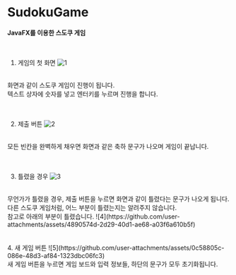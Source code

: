 # SudokuGame
**JavaFX를 이용한 스도쿠 게임**
<br/>
<br/>
<br/>

1. 게임의 첫 화면
   ![1](https://github.com/user-attachments/assets/bbe1c839-4578-45d2-87e1-43206cf31d17)
<br/>
화면과 같이 스도쿠 게임이 진행이 됩니다.
<br/>
텍스트 상자에 숫자를 넣고 엔터키를 누르며 진행을 합니다.
<br/>
<br/>
<br/>

2. 제출 버튼
     ![2](https://github.com/user-attachments/assets/58dc8bb2-dfcc-442a-b1a6-275393d3a31b)
<br/>
모든 빈칸을 완벽하게 채우면 화면과 같은 축하 문구가 나오며 게임이 끝납니다.
<br/>
<br/>
<br/>

3. 틀렸을 경우
     ![3](https://github.com/user-attachments/assets/b1483eb9-0208-471e-9984-60465acff388)
<br/>
무언가가 틀렸을 경우, 제출 버튼을 누르면 화면과 같이 틀렸다는 문구가 나오게 됩니다.
<br/>
다른 스도쿠 게임처럼, 어느 부분이 틀렸는지는 알려주지 않습니다.
<br/>
참고로 아래의 부분이 틀렸습니다.
![4](https://github.com/user-attachments/assets/4890574d-2d29-40d1-ae68-a03f6a610b5f)

<br/>
<br/>
<br/>
4. 새 게임 버튼
![5](https://github.com/user-attachments/assets/0c58805c-086e-48d3-af84-1323dbc06fc3)
<br/>
새 게임 버튼을 누르면 게임 보드와 입력 정보들, 하단의 문구가 모두 초기화됩니다.
<br/>
<br/>
<br/>
